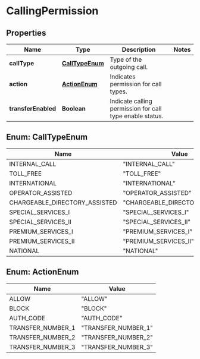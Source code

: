 <!--  Copyright 2025 Cisco Systems Inc.

Permission is hereby granted, free of charge, to any person obtaining a copy
of this software and associated documentation files (the "Software"), to deal
in the Software without restriction, including without limitation the rights
to use, copy, modify, merge, publish, distribute, sublicense, and/or sell
copies of the Software, and to permit persons to whom the Software is
furnished to do so, subject to the following conditions:

The above copyright notice and this permission notice shall be included in
all copies or substantial portions of the Software.

THE SOFTWARE IS PROVIDED "AS IS", WITHOUT WARRANTY OF ANY KIND, EXPRESS OR
IMPLIED, INCLUDING BUT NOT LIMITED TO THE WARRANTIES OF MERCHANTABILITY,
FITNESS FOR A PARTICULAR PURPOSE AND NONINFRINGEMENT. IN NO EVENT SHALL THE
AUTHORS OR COPYRIGHT HOLDERS BE LIABLE FOR ANY CLAIM, DAMAGES OR OTHER
LIABILITY, WHETHER IN AN ACTION OF CONTRACT, TORT OR OTHERWISE, ARISING FROM,
OUT OF OR IN CONNECTION WITH THE SOFTWARE OR THE USE OR OTHER DEALINGS IN
THE SOFTWARE.-->


# CallingPermission


## Properties

| Name | Type | Description | Notes |
|------------ | ------------- | ------------- | -------------|
|**callType** | [**CallTypeEnum**](#CallTypeEnum) | Type of the outgoing call. |  |
|**action** | [**ActionEnum**](#ActionEnum) | Indicates permission for call types. |  |
|**transferEnabled** | **Boolean** | Indicate calling permission for call type enable status. |  |



## Enum: CallTypeEnum

| Name | Value |
|---- | -----|
| INTERNAL_CALL | &quot;INTERNAL_CALL&quot; |
| TOLL_FREE | &quot;TOLL_FREE&quot; |
| INTERNATIONAL | &quot;INTERNATIONAL&quot; |
| OPERATOR_ASSISTED | &quot;OPERATOR_ASSISTED&quot; |
| CHARGEABLE_DIRECTORY_ASSISTED | &quot;CHARGEABLE_DIRECTORY_ASSISTED&quot; |
| SPECIAL_SERVICES_I | &quot;SPECIAL_SERVICES_I&quot; |
| SPECIAL_SERVICES_II | &quot;SPECIAL_SERVICES_II&quot; |
| PREMIUM_SERVICES_I | &quot;PREMIUM_SERVICES_I&quot; |
| PREMIUM_SERVICES_II | &quot;PREMIUM_SERVICES_II&quot; |
| NATIONAL | &quot;NATIONAL&quot; |



## Enum: ActionEnum

| Name | Value |
|---- | -----|
| ALLOW | &quot;ALLOW&quot; |
| BLOCK | &quot;BLOCK&quot; |
| AUTH_CODE | &quot;AUTH_CODE&quot; |
| TRANSFER_NUMBER_1 | &quot;TRANSFER_NUMBER_1&quot; |
| TRANSFER_NUMBER_2 | &quot;TRANSFER_NUMBER_2&quot; |
| TRANSFER_NUMBER_3 | &quot;TRANSFER_NUMBER_3&quot; |



